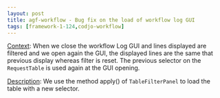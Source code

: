 ```yaml
---
layout: post
title: agf-workflow - Bug fix on the load of workflow log GUI
tags: [framework-1-124,codjo-workflow]
---
```

<u>Context</u>:
When we close the workflow Log GUI and lines displayed are filtered and we open again the GUI, the displayed lines are the same that previous display whereas filter is reset.
The previous selector on the ```RequestTable``` is used again at the GUI opening.

<u>Description</u>:
We use the method apply() of ```TableFilterPanel``` to load the table with a new selector.
